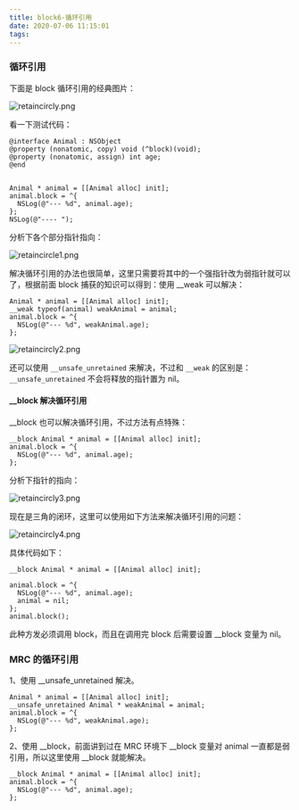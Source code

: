 ```yaml
---
title: block6-循环引用
date: 2020-07-06 11:15:01
tags:
---
```


### 循环引用

下面是 block 循环引用的经典图片：

![retaincircly.png](http://ww1.sinaimg.cn/large/005O0Zogly1ggh34f0eg5j30pa0h6n31.jpg)

看一下测试代码：

```
@interface Animal : NSObject
@property (nonatomic, copy) void (^block)(void);
@property (nonatomic, assign) int age;
@end


Animal * animal = [[Animal alloc] init];
animal.block = ^{
  NSLog(@"--- %d", animal.age);
};
NSLog(@"---- ");
```

分析下各个部分指针指向：

![retaincircle1.png](http://ww1.sinaimg.cn/large/005O0Zogly1ggh3caddxqj317w0t4acx.jpg)

解决循环引用的办法也很简单，这里只需要将其中的一个强指针改为弱指针就可以了，根据前面 block 捕获的知识可以得到：使用 \_\_weak 可以解决：

```
Animal * animal = [[Animal alloc] init];   
__weak typeof(animal) weakAnimal = animal;
animal.block = ^{
  NSLog(@"--- %d", weakAnimal.age);
};
```

![retaincircly2.png](http://ww1.sinaimg.cn/large/005O0Zogly1ggh3fzscb9j317g0po0vh.jpg)

还可以使用 `__unsafe_unretained` 来解决，不过和 `__weak` 的区别是：`__unsafe_unretained` 不会将释放的指针置为 nil。


#### __block 解决循环引用

\_\_block 也可以解决循环引用，不过方法有点特殊：

```
__block Animal * animal = [[Animal alloc] init];   
animal.block = ^{
  NSLog(@"--- %d", animal.age);
};
```
分析下指针的指向：

![retaincircly3.png](http://ww1.sinaimg.cn/large/005O0Zogly1ggh3nyy6hbj31hw102n2w.jpg)

现在是三角的闭环，这里可以使用如下方法来解决循环引用的问题：

![retaincircly4.png](http://ww1.sinaimg.cn/large/005O0Zogly1ggh41xn5gcj31hy0ymjx3.jpg)

具体代码如下：

```
__block Animal * animal = [[Animal alloc] init];
   
animal.block = ^{
  NSLog(@"--- %d", animal.age);
  animal = nil;
};
animal.block();
```
此种方发必须调用 block，而且在调用完 block 后需要设置 \_\_block 变量为 nil。


### MRC 的循环引用

1、使用 \_\_unsafe\_unretained 解决。

```
Animal * animal = [[Animal alloc] init];   
__unsafe_unretained Animal * weakAnimal = animal;
animal.block = ^{
  NSLog(@"--- %d", weakAnimal.age);
};
```

2、使用 \_\_block，前面讲到过在 MRC 环境下 \_\_block 变量对 animal 一直都是弱引用，所以这里使用 \_\_block 就能解决。

```
__block Animal * animal = [[Animal alloc] init];   
animal.block = ^{
  NSLog(@"--- %d", animal.age);
};
```


